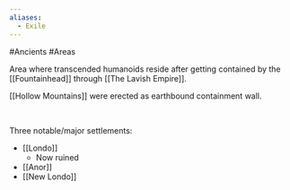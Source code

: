 ```yaml
---
aliases:
  - Exile
---
```

#Ancients #Areas 

Area where transcended humanoids reside after getting contained by the [[Fountainhead]] through [[The Lavish Empire]]. 

[[Hollow Mountains]] were erected as earthbound containment wall.

 

Three notable/major settlements:

-   [[Londo]]
    -   Now ruined
-   [[Anor]]
-   [[New Londo]]

